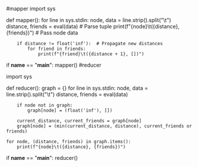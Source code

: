#mapper
import sys

def mapper():
    for line in sys.stdin:
        node, data = line.strip().split("\t")
        distance, friends = eval(data)  # Parse tuple
        print(f"{node}\t({distance}, {friends})")  # Pass node data
        
        if distance != float('inf'):  # Propagate new distances
            for friend in friends:
                print(f"{friend}\t({distance + 1}, [])")

if __name__ == "__main__":
    mapper()
#reducer

import sys

def reducer():
    graph = {}
    for line in sys.stdin:
        node, data = line.strip().split("\t")
        distance, friends = eval(data)
        
        if node not in graph:
            graph[node] = (float('inf'), [])
        
        current_distance, current_friends = graph[node]
        graph[node] = (min(current_distance, distance), current_friends or friends)
    
    for node, (distance, friends) in graph.items():
        print(f"{node}\t({distance}, {friends})")

if __name__ == "__main__":
    reducer()

